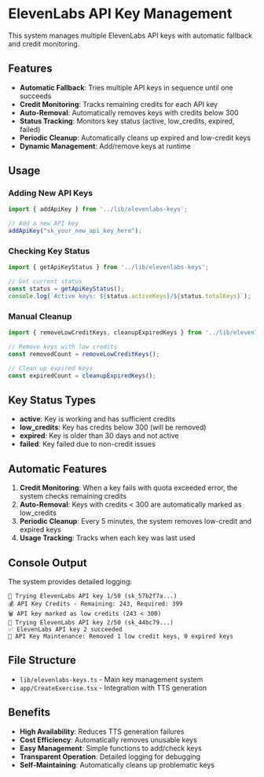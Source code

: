# ElevenLabs API Key Management

This system manages multiple ElevenLabs API keys with automatic fallback and credit monitoring.

## Features

- **Automatic Fallback**: Tries multiple API keys in sequence until one succeeds
- **Credit Monitoring**: Tracks remaining credits for each API key
- **Auto-Removal**: Automatically removes keys with credits below 300
- **Status Tracking**: Monitors key status (active, low_credits, expired, failed)
- **Periodic Cleanup**: Automatically cleans up expired and low-credit keys
- **Dynamic Management**: Add/remove keys at runtime

## Usage

### Adding New API Keys

```typescript
import { addApiKey } from '../lib/elevenlabs-keys';

// Add a new API key
addApiKey("sk_your_new_api_key_here");
```

### Checking Key Status

```typescript
import { getApiKeyStatus } from '../lib/elevenlabs-keys';

// Get current status
const status = getApiKeyStatus();
console.log(`Active keys: ${status.activeKeys}/${status.totalKeys}`);
```

### Manual Cleanup

```typescript
import { removeLowCreditKeys, cleanupExpiredKeys } from '../lib/elevenlabs-keys';

// Remove keys with low credits
const removedCount = removeLowCreditKeys();

// Clean up expired keys
const expiredCount = cleanupExpiredKeys();
```

## Key Status Types

- **active**: Key is working and has sufficient credits
- **low_credits**: Key has credits below 300 (will be removed)
- **expired**: Key is older than 30 days and not active
- **failed**: Key failed due to non-credit issues

## Automatic Features

1. **Credit Monitoring**: When a key fails with quota exceeded error, the system checks remaining credits
2. **Auto-Removal**: Keys with credits < 300 are automatically marked as low_credits
3. **Periodic Cleanup**: Every 5 minutes, the system removes low-credit and expired keys
4. **Usage Tracking**: Tracks when each key was last used

## Console Output

The system provides detailed logging:

```
🔄 Trying ElevenLabs API key 1/50 (sk_57b2f7a...)
💰 API Key Credits - Remaining: 243, Required: 399
🗑️ API key marked as low credits (243 < 300)
🔄 Trying ElevenLabs API key 2/50 (sk_44bc79...)
✅ ElevenLabs API key 2 succeeded
🧹 API Key Maintenance: Removed 1 low credit keys, 0 expired keys
```

## File Structure

- `lib/elevenlabs-keys.ts` - Main key management system
- `app/CreateExercise.tsx` - Integration with TTS generation

## Benefits

- **High Availability**: Reduces TTS generation failures
- **Cost Efficiency**: Automatically removes unusable keys
- **Easy Management**: Simple functions to add/check keys
- **Transparent Operation**: Detailed logging for debugging
- **Self-Maintaining**: Automatically cleans up problematic keys
